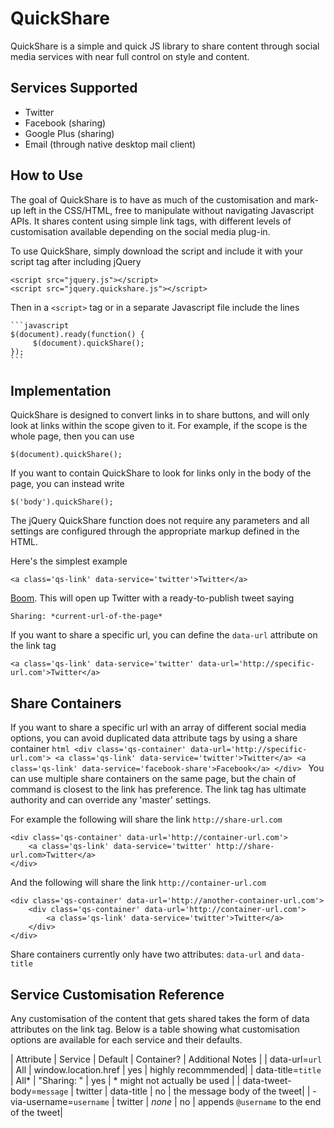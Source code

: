QuickShare
==========

QuickShare is a simple and quick JS library to share content through social media services with near full control on style and content.

Services Supported
------------------

* Twitter
* Facebook (sharing)
* Google Plus (sharing)
* Email (through native desktop mail client)

How to Use
--------------

The goal of QuickShare is to have as much of the customisation and mark-up left in the CSS/HTML, free to manipulate without navigating Javascript APIs. It shares content using simple link tags, with different levels of customisation available depending on the social media plug-in.

To use QuickShare, simply download the script and include it with your script tag after including jQuery

	<script src="jquery.js"></script>
	<script src="jquery.quickshare.js"></script>

Then in a `<script>` tag or in a separate Javascript file include the lines

	```javascript
	$(document).ready(function() {
		 $(document).quickShare();
	});
	```

Implementation
---------

QuickShare is designed to convert links in to share buttons, and will only look at links within the scope given to it. For example, if the scope is the whole page, then you can use

	$(document).quickShare();

If you want to contain QuickShare to look for links only in the body of the page, you can instead write

	$('body').quickShare();

The jQuery QuickShare function does not require any parameters and all settings are configured through the appropriate markup defined in the HTML.


Here's the simplest example

	<a class='qs-link' data-service='twitter'>Twitter</a>

[Boom](https://twitter.com/intent/tweet?url=https%3A//github.com/Upstatement/quickshare&text=Sharing%3A%20). This will open up Twitter with a ready-to-publish tweet saying

	Sharing: *current-url-of-the-page*

If you want to share a specific url, you can define the `data-url` attribute on the link tag

	<a class='qs-link' data-service='twitter' data-url='http://specific-url.com'>Twitter</a>


Share Containers
-----------------

If you want to share a specific url with an array of different social media options, you can avoid duplicated data attribute tags by using a share container
	```html
	<div class='qs-container' data-url='http://specific-url.com'>
		<a class='qs-link' data-service='twitter'>Twitter</a>
		<a class='qs-link' data-service='facebook-share'>Facebook</a>
	</div>
	```
You can use multiple share containers on the same page, but the chain of command is closest to the link has preference. The link tag has ultimate authority and can override any 'master' settings.

For example the following will share the link `http://share-url.com`

	<div class='qs-container' data-url='http://container-url.com'>
		<a class='qs-link' data-service='twitter' http://share-url.com>Twitter</a>
	</div>

And the following will share the link `http://container-url.com`

	<div class='qs-container' data-url='http://another-container-url.com'>
		<div class='qs-container' data-url='http://container-url.com'>
			<a class='qs-link' data-service='twitter'>Twitter</a>
		</div>
	</div>

Share containers currently only have two attributes: `data-url` and `data-title`

Service Customisation Reference
-------------------------------

Any customisation of the content that gets shared takes the form of data attributes on the link tag. Below is a table showing what customisation options are available for each service and their defaults.


| Attribute | Service | Default | Container? | Additional Notes |
| data-url=`url` | All | window.location.href | yes | highly recommmended|
| data-title=`title` | All* | "Sharing: " | yes | * might not actually be used |
| data-tweet-body=`message` | twitter | data-title | no | the message body of the tweet|
| -via-username=`username` | twitter | *none* | no | appends `@username` to the end of the tweet|
